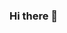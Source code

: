 ### Hi there 👋

<!--
**shubradaspranta/shubradaspranta** is a ✨ _special_ ✨ repository because its `README.md` (this file) appears on your GitHub profile.

Here are some ideas to get you started:

- 🔭 I’m currently working as a freelancer on Cyber Security and Python Developer.
- 🌱 I’m currently doing my undergraduation program on Computer Science and Engineering
- 💬 Ask me about Cyber Security, Penetration Testing, WordPress Security, Open Source Intelligence (OSINT), Python, Django, Django Rest Framework, API, HTML, CSS, C, C++, Networking, MySQL
- 📫 How to reach me: You will reach me on 
      Mail - pranta@cyberdude.com
      Linkedin - https://www.linkedin.com/in/shubra-das-pranta-5936a4246/
      Github - https://github.com/shubradaspranta
      fiverr - https://www.fiverr.com/shubradaspranta
      kwork - https://kwork.com/user/shubradas
-->
